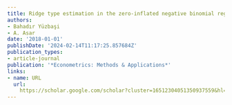 ```yaml
---
title: Ridge type estimation in the zero-inflated negative binomial regression
authors:
- Bahadır Yüzbaşi
- A. Asar
date: '2018-01-01'
publishDate: '2024-02-14T11:17:25.857684Z'
publication_types:
- article-journal
publication: '*Econometrics: Methods & Applications*'
links:
- name: URL
  url: 
    https://scholar.google.com/scholar?cluster=16512304051350937559&hl=en&oi=scholarr
---
```

